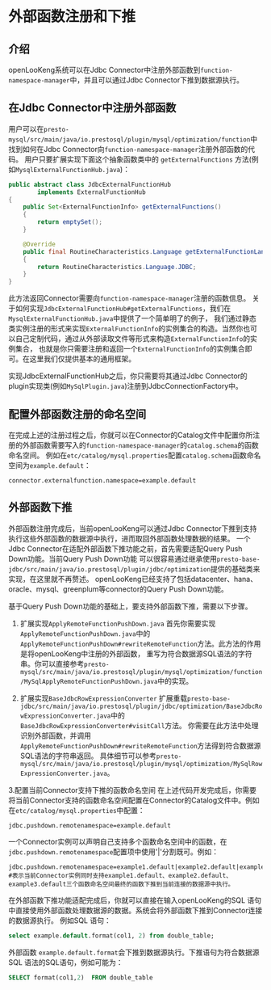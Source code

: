 # 外部函数注册和下推


## 介绍

openLooKeng系统可以在Jdbc Connector中注册外部函数到`function-namespace-manager`中，并且可以通过Jdbc Connector下推到数据源执行。

## 在Jdbc Connector中注册外部函数

用户可以在`presto-mysql/src/main/java/io.prestosql/plugin/mysql/optimization/function`中找到如何在Jdbc Connector向`function-namespace-manager`注册外部函数的代码。
用户只要扩展实现下面这个抽象函数类中的 `getExternalFunctions` 方法(例如`MysqlExternalFunctionHub.java`)：
```JAVA
public abstract class JdbcExternalFunctionHub
        implements ExternalFunctionHub
{
    public Set<ExternalFunctionInfo> getExternalFunctions()
    {
        return emptySet();
    }

    @Override
    public final RoutineCharacteristics.Language getExternalFunctionLanguage()
    {
        return RoutineCharacteristics.Language.JDBC;
    }
}
```
此方法返回Connector需要向`function-namespace-manager`注册的函数信息。
关于如何实现`JdbcExternalFunctionHub#getExternalFunctions`，我们在`MysqlExternalFunctionHub.java`中提供了一个简单明了的例子，
我们通过静态类实例注册的形式来实现`ExternalFunctionInfo`的实例集合的构造。当然你也可以自己定制代码，通过从外部读取文件等形式来构造`ExternalFunctionInfo`的实例集合，
也就是你只需要注册和返回一个`ExternalFunctionInfo`的实例集合即可。在这里我们仅提供基本的通用框架。

实现JdbcExternalFunctionHub之后，你只需要将其通过Jdbc Connector的plugin实现类(例如`MySqlPlugin.java`)注册到JdbcConnectionFactory中。

## 配置外部函数注册的命名空间

在完成上述的注册过程之后，你就可以在Connector的Catalog文件中配置你所注册的外部函数需要写入的`function-namespace-manager`的`catalog.schema`的函数命名空间。
例如在`etc/catalog/mysql.properties`配置`catalog.schema`函数命名空间为`example.default`：

```Properties
connector.externalfunction.namespace=example.default
```

## 外部函数下推

外部函数注册完成后，当前openLooKeng可以通过Jdbc Connector下推到支持执行这些外部函数的数据源中执行，进而取回外部函数处理数据的结果。
一个Jdbc Connector在适配外部函数下推功能之前，首先需要适配Query Push Down功能。当前Query Push Down功能
可以很容易通过继承使用`presto-base-jdbc/src/main/java/io.prestosql/plugin/jdbc/optimization`提供的基础类来实现，在这里就不再赘述。
openLooKeng已经支持了包括datacenter、hana、oracle、mysql、greenplum等connector的Query Push Down功能。

基于Query Push Down功能的基础上，要支持外部函数下推，需要以下步骤。
1. 扩展实现`ApplyRemoteFunctionPushDown.java`
首先你需要实现`ApplyRemoteFunctionPushDown.java`中的`ApplyRemoteFunctionPushDown#rewriteRemoteFunction`方法。此方法的作用是将openLooKeng中注册的外部函数，
重写为符合数据源SQL语法的字符串。你可以直接参考`presto-mysql/src/main/java/io.prestosql/plugin/mysql/optimization/function/MySqlApplyRemoteFunctionPushDown.java`中的实现。

2. 扩展实现`BaseJdbcRowExpressionConverter`
扩展重载`presto-base-jdbc/src/main/java/io.prestosql/plugin/jdbc/optimization/BaseJdbcRowExpressionConverter.java`中的`BaseJdbcRowExpressionConverter#visitCall`方法。
你需要在此方法中处理识别外部函数，并调用`ApplyRemoteFunctionPushDown#rewriteRemoteFunction`方法得到符合数据源SQL语法的字符串返回。
具体细节可以参考`presto-mysql/src/main/java/io.prestosql/plugin/mysql/optimization/MySqlRowExpressionConverter.java`。

3.配置当前Connector支持下推的函数命名空间
在上述代码开发完成后，你需要将当前Connector支持的函数命名空间配置在Connector的Catalog文件中。例如在`etc/catalog/mysql.properties`中配置：
```Properties
jdbc.pushdown.remotenamespace=example.default
```
一个Connector实例可以声明自己支持多个函数命名空间中的函数，在`jdbc.pushdown.remotenamespace`配置项中使用'|'分割既可。例如：
```Properties
jdbc.pushdown.remotenamespace=example1.default|example2.default|example3.default|
#表示当前Connector实例同时支持example1.default、example2.default、example3.default三个函数命名空间最终的函数下推到当前连接的数据源中执行。
```

在外部函数下推功能适配完成后，你就可以直接在输入openLooKeng的SQL 语句中直接使用外部函数处理数据源的数据。系统会将外部函数下推到Connector连接的数据源执行。
例如SQL 语句：
```SQL
select example.default.format(col1, 2) from double_table;
```
外部函数 `example.default.format`会下推到数据源执行。下推语句为符合数据源SQL 语法的SQL语句，例如可能为：
```SQL
SELECT format(col1,2)  FROM double_table
```
